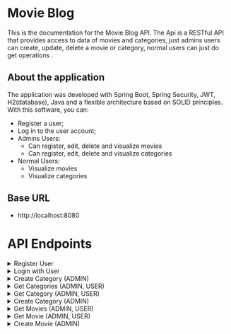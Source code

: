 # Movie Blog

This is the documentation for the Movie Blog API. The Api is a RESTful API that provides access to data of movies and categories, just admins users can create, update, delete a movie or category, normal users can just do get operations .

## About the application

The application was developed with Spring Boot, Spring Security, JWT, H2(database), Java and a flexible architecture based on SOLID principles. With this software, you can:

 - Register a user;
 - Log in to the user account;
 - Admins Users:
     - Can register, edit, delete and visualize movies
     - Can register, edit, delete and visualize categories
 - Normal Users:
     - Visualize movies
     - Visualize categories

## Base URL

 - http://localhost:8080

# API Endpoints


<details>
<summary>Register User</summary>

Register a user to the database and receive a token.

<b>URL:</b> baseUrl + /auth/register </br>
<b>METHOD:</b> POST </br>
<b>BODY REQUEST:</b>
```json
{
	"username": "renan",
	"email": "renan@gmail.com",
	"password": "renan",
	"phone": "3375-1623",
	"authority": "ADMIN"
}
```
<b>BODY SUCCES RESPONSE:</b>
```json
{
	"email": "renan@gmail.com",
	"token": "eyJhbGciOiJIUzI1NiIsInR5cCI6IkpXVCJ9.eyJpc3MiOiJtb3ZpZS1ibG9nIiwic3ViIjoiMjY0MmQ1ZjgtNGM0Mi00MWI2LWEwZjQtNDEzNmRlNzdjZjRlIiwiZXhwIjoxNzE2OTIyMDc0fQ.iqP0ov7DnaitdMSKEc-gzD_V9Tvho0KRNiXJjmAIRK4"
}
```
</details>

<details>
<summary>Login with User</summary>

Login and receive a token.

<b>URL:</b> baseUrl + /auth/login </br>
<b>METHOD:</b> POST </br>
<b>BODY REQUEST:</b>
```json
{
	"email": "renan@gmail.com",
	"password": "renan"
}
```
<b>BODY SUCCES RESPONSE:</b>
```json
{
	"email": "renan@gmail.com",
	"token": "eyJhbGciOiJIUzI1NiIsInR5cCI6IkpXVCJ9.eyJpc3MiOiJtb3ZpZS1ibG9nIiwic3ViIjoiMjY0MmQ1ZjgtNGM0Mi00MWI2LWEwZjQtNDEzNmRlNzdjZjRlIiwiZXhwIjoxNzE2OTIyMDc0fQ.iqP0ov7DnaitdMSKEc-gzD_V9Tvho0KRNiXJjmAIRK4"
}
```
</details>

<details>
<summary>Create Category (ADMIN)</summary>

Register a new category.

<b>URL:</b> baseUrl + /categories </br>
<b>METHOD:</b> POST </br>
<b>BODY REQUEST:</b>
```json
{
	"name": "Horror",
	"description": "Some category description"
}
```
<b>BODY SUCCES RESPONSE:</b>
```json
{
	"id": 1,
	"name": "Horror",
	"description": "Some category description"
}
```
</details>
<details>
<summary>Get Categories (ADMIN, USER)</summary>

Get categories.

<b>URL:</b> baseUrl + /categories </br>
<b>METHOD:</b> GET </br>
<b>BODY REQUEST:</b>

<b>BODY SUCCES RESPONSE:</b>
```json
[
	{
		"id": 1,
		"name": "Horror",
		"description": "Some category description"
	}
]
```
</details>

<details>
<summary>Get Category (ADMIN, USER)</summary>

Get categories.

<b>URL:</b> baseUrl + /categories/idCategory </br>
<b>METHOD:</b> GET </br>
<b>BODY REQUEST:</b>

<b>BODY SUCCES RESPONSE:</b>
```json
[
	{
		"id": 1,
		"name": "Horror",
		"description": "Some category description"
	}
]
```
</details>

<details>
<summary>Create Category (ADMIN)</summary>

Create a new category.

<b>URL:</b> baseUrl + /categories </br>
<b>METHOD:</b> POST </br>
<b>BODY REQUEST:</b>

<b>BODY REQUEST:</b>
```json
{
	"name": "Horror",
	"description": "Some category description"
}
```
</details>

<details>
<summary>Get Movies (ADMIN, USER)</summary>

Get movies.

<b>URL:</b> baseUrl + /movies </br>
<b>METHOD:</b> GET </br>
<b>BODY REQUEST:</b>

<b>BODY RESPONSE:</b>
```json
[
	{
		"id": 1,
		"name": "Horror",
		"description": "Some category description"
	}
]
```
</details>

<details>
<summary>Get Movie (ADMIN, USER)</summary>

Get a moview.

<b>URL:</b> baseUrl + /movies/idMovie </br>
<b>METHOD:</b> GET </br>
<b>BODY REQUEST:</b>

<b>BODY REQUEST:</b>
```json
{
	"id": 1,
	"name": "Horror",
	"description": "Some category description"
}
```
</details>

<details>
<summary>Create Movie (ADMIN)</summary>

Create movie.

<b>URL:</b> baseUrl + /movies </br>
<b>METHOD:</b> POST </br>
<b>BODY REQUEST:</b>

<b>BODY REQUEST:</b>
```json
{
	"title": "Stranger Things",
	"description": "Some movie description",
	"premiere": "2023-02-02",
	"categories": [
		{"id": 1}
	]
}
```
</details>

